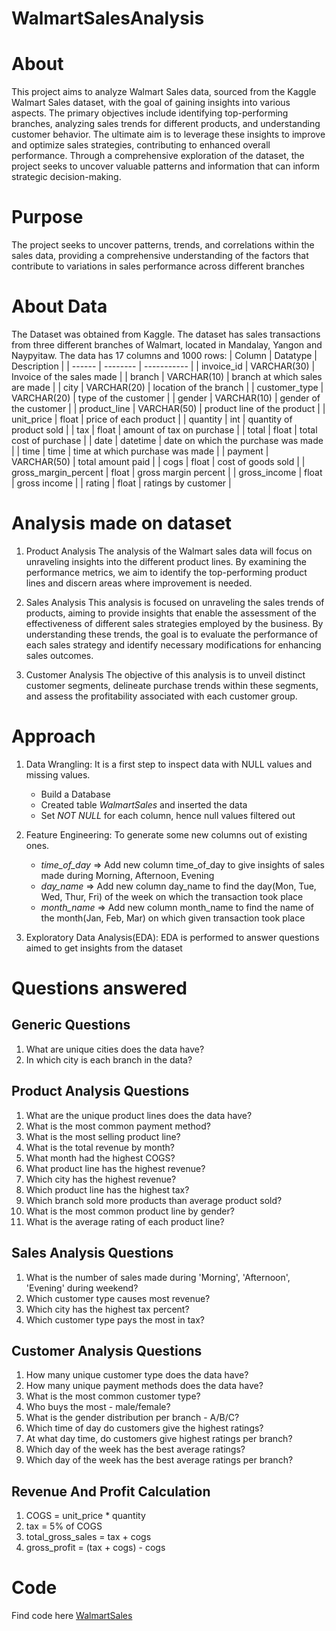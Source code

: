 # WalmartSalesAnalysis

# About
This project aims to analyze Walmart Sales data, sourced from the Kaggle Walmart Sales dataset, with the goal of gaining insights into various aspects. The primary objectives include identifying top-performing branches, analyzing sales trends for different products, and understanding customer behavior. The ultimate aim is to leverage these insights to improve and optimize sales strategies, contributing to enhanced overall performance. Through a comprehensive exploration of the dataset, the project seeks to uncover valuable patterns and information that can inform strategic decision-making.

# Purpose 
The project seeks to uncover patterns, trends, and correlations within the sales data, providing a comprehensive understanding of the factors that contribute to variations in sales performance across different branches

# About Data
The Dataset was obtained from Kaggle. The dataset has sales transactions from three different branches of Walmart, located in Mandalay, Yangon and Naypyitaw. The data has 17 columns and 1000 rows:
| Column | Datatype | Description |
| ------ | -------- | ----------- |
| invoice_id | VARCHAR(30) | Invoice of the sales made |
| branch | VARCHAR(10) | branch at which sales are made |
| city | VARCHAR(20) | location of the branch |
| customer_type | VARCHAR(20) | type of the customer |
| gender | VARCHAR(10) | gender of the customer |
| product_line | VARCHAR(50) | product line of the product |
| unit_price | float | price of each product |
| quantity | int | quantity of product sold |
| tax | float | amount of tax on purchase |
| total | float | total cost of purchase |
| date | datetime | date on which the purchase was made |
| time | time | time at which purchase was made |
| payment | VARCHAR(50) | total amount paid |
| cogs | float | cost of goods sold |
| gross_margin_percent | float | gross margin percent |
| gross_income | float | gross income |
| rating | float | ratings by customer |

# Analysis made on dataset

1. Product Analysis
   The analysis of the Walmart sales data will focus on unraveling insights into the different product lines. By examining the performance metrics, we aim to identify the top-performing product lines and discern     areas where improvement is needed.
   
2. Sales Analysis
   This analysis is focused on unraveling the sales trends of products, aiming to provide insights that enable the assessment of the effectiveness of different sales strategies employed by the business. By       
   understanding these trends, the goal is to evaluate the performance of each sales strategy and identify necessary modifications for enhancing sales outcomes.

3. Customer Analysis
   The objective of this analysis is to unveil distinct customer segments, delineate purchase trends within these segments, and assess the profitability associated with each customer group.

# Approach

1. Data Wrangling: It is a first step to inspect data with NULL values and missing values.
   - Build a Database
   - Created table *WalmartSales* and inserted the data
   - Set *NOT NULL* for each column, hence null values filtered out

2. Feature Engineering: To generate some new columns out of existing ones.
   - *time_of_day* => Add new column time_of_day to give insights of sales made during Morning, Afternoon, Evening
   - *day_name* => Add new column day_name to find the day(Mon, Tue, Wed, Thur, Fri) of the week on which the transaction took place
   - *month_name* => Add new column month_name to find the name of the month(Jan, Feb, Mar) on which given transaction took place
  
3. Exploratory Data Analysis(EDA): EDA is performed to answer questions aimed to get insights from the dataset

# Questions answered 
## Generic Questions
1. What are unique cities does the data have?
2. In which city is each branch in the data?

## Product Analysis Questions
1. What are the unique product lines does the data have?
2. What is the most common payment method?
3. What is the most selling product line?
4. What is the total revenue by month?
5. What month had the highest COGS?
6. What product line has the highest revenue?
7. Which city has the highest revenue?
8. Which product line has the highest tax?
9. Which branch sold more products than average product sold?
10. What is the most common product line by gender?
11. What is the average rating of each product line?

## Sales Analysis Questions
1. What is the number of sales made during 'Morning', 'Afternoon', 'Evening' during weekend?
2. Which customer type causes most revenue?
3. Which city has the highest tax percent?
4. Which customer type pays the most in tax?

## Customer Analysis Questions
1. How many unique customer type does the data have?
2. How many unique payment methods does the data have?
3. What is the most common customer type?
4. Who buys the most - male/female?
5. What is the gender distribution per branch - A/B/C?
6. Which time of day do customers give the highest ratings?
7. At what day time, do customers give highest ratings per branch?
8. Which day of the week has the best average ratings?
9. Which day of the week has the best average ratings per branch?

## Revenue And Profit Calculation
1. COGS = unit_price * quantity
2. tax = 5% of COGS
3. total_gross_sales = tax + cogs
4. gross_profit = (tax + cogs) - cogs

# Code
Find code here [WalmartSales](https://github.com/sadhanadby/WalmartSalesAnalysis/blob/main/WalmartSales.sql)
